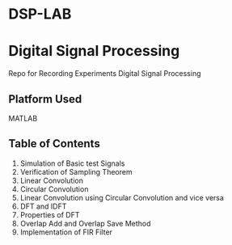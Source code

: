 # DSP-LAB
# Digital Signal Processing 
Repo for Recording Experiments Digital Signal Processing 

## Platform Used
MATLAB
## Table of Contents
1. Simulation of Basic test Signals
2. Verification of Sampling Theorem
3. Linear Convolution
4. Circular Convolution
5. Linear Convolution using Circular Convolution and vice versa
6. DFT and IDFT		
7. Properties of DFT		
8. Overlap Add and Overlap Save Method		
9. Implementation of FIR Filter
